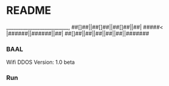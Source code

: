 # README #

__________________________,
##[]##||##[]##||##[]##||##|
#####< |######||######||##|
##[]##||##||##||##||##||#######

### BAAL ###

 Wifi DDOS
 Version: 1.0 beta


### Run ###

